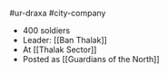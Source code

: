 #ur-draxa #city-company 

- 400 soldiers
- Leader: [[Ban Thalak]]
- At [[Thalak Sector]]
- Posted as [[Guardians of the North]]
